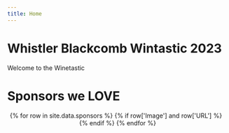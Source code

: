 ```yaml
---
title: Home
---
```


# Whistler Blackcomb Wintastic 2023

Welcome to the Winetastic

# Sponsors we **LOVE**

<div style="text-align:center">
  {% for row in site.data.sponsors %}
    {% if row['Image'] and row['URL'] %}
      <a href="{{row['URL']}}"><img src="{{row['Image']}}" height="4em"></a>
    {% endif %}
  {% endfor %}
</div>
